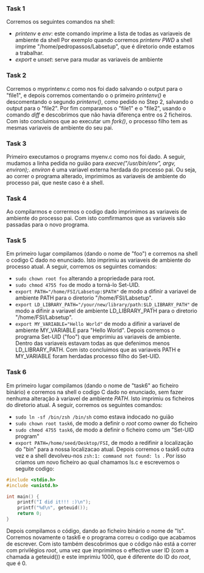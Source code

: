 ### Task 1
Corremos os seguintes comandos na shell:
- _printenv_ e _env_: este comando imprime a lista de todas as variaveis de ambiente da shell
Por exemplo quando corremos _printenv PWD_ a shell imprime "/home/pedropassos/Labsetup", que é diretorio onde estamos a trabalhar.
- _export_ e _unset_: serve para mudar as variaveis de ambiente

### Task 2
Corremos o myprintenv.c como nos foi dado salvando o output para o "file1", e depois corremos comentando o o primeiro _printenv()_ e descomentando o segundo _printenv()_, como pedido no Step 2, salvando o output para o "file2". Por fim  comparamos o "file1" e o "file2", usando o comando _diff_ e descobrimos que não havia diferença entre os 2 ficheiros. Com isto concluimos que ao executar um _fork()_, o processo filho tem as mesmas variaveis de ambiente do seu pai.

### Task 3
Primeiro executamos o programs myenv.c como nos foi dado. A seguir, mudamos a linha pedida no guião para _execve("/usr/bin/env", argv, environ);_. _environ_ é uma variavel externa herdada do processo pai. Ou seja, ao correr o programa alterado, imprimimos as variaveis de ambiente do processo pai, que neste caso é a shell.

### Task 4
Ao compilarmos e corrermos o codigo dado imprimimos as variaveis de ambiente do processo pai. Com isto comfirmamos que as variaveis são passadas para o novo programa.

### Task 5
Em primeiro lugar compilamos (dando o nome de "foo") e corremos na shell o codigo C dado no enunciado. Isto imprimiu as variaveis de ambiente do processo atual.
A seguir, corremos os seguintes comandos:
- `sudo chown root foo` alterando a propriedade para root.
- `sudo chmod 4755 foo` de modo a torná-lo Set-UID.
- `export PATH="/home/FSI/Labsetup:$PATH"` de modo a difinir a variavel de ambiente PATH para o diretorio "/home/FSI/Labsetup".
- `export LD_LIBRARY_PATH="/your/new/library/path:$LD_LIBRARY_PATH"` de modo a difinir a variavel de ambiente LD_LIBRARY_PATH para o diretorio "/home/FSI/Labsetup".
- `export MY_VARIABLE="Hello World"` de modo a difinir a variavel de ambiente MY_VARIABLE para "Hello World".
Depois corremos o programa Set-UID ("foo") que emprimiu as variaveis de ambiente. Dentro das variaveis estavam todas as que defenimos menos LD_LIBRARY_PATH. Com isto concluimos que as variaveis PATH e MY_VARIABLE foram herdadas processo filho do Set-UID.



### Task 6
Em primeiro lugar compilamos (dando o nome de "task6" ao ficheiro binário) e corremos na shell o codigo C dado no enunciado, sem fazer nenhuma alteração à variavel de ambiente _PATH_. Isto imprimiu os ficheiros do diretorio atual. 
A seguir, corremos os seguintes comandos:
- `sudo ln -sf /bin/zsh /bin/sh` como estava indocado no guião
- `sudo chown root task6`, de modo a definir o _root_ como owner do ficheiro
- `sudo chmod 4755 task6`, de modo a definir o ficheiro como um "Set-UID program"
- `export PATH=/home/seed/Desktop/FSI`, de modo a redifinir a localização do "bin" para a nossa localizacao atual.
Depois corremos o task6 outra vez e a shell devolveu-nos `zsh:1: command not found: ls `.
Por isso criamos um novo ficheiro ao qual chamamos ls.c e escrevemos o seguite codigo:
```c
#include <stdio.h>
#include <unistd.h>

int main() {
    printf("I did it!!! :)\n");
    printf("%d\n", geteuid());
    return 0;
}


```
Depois compilamos o código, dando ao ficheiro binário o nome de "ls".
Corremos novamente o task6 e o programa correu o codigo que acabamos de escrever.
Com isto também descobrimos que o código não está a correr com privilégios _root_, uma vez que imprimimos o effective user ID (com a chamada a geteuid()) e este imprimiu 1000, que é diferente do ID do _root_, que é 0.
